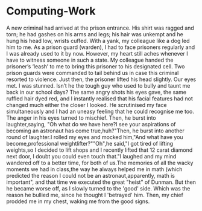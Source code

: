 # Computing-Work

A new criminal had arrived at the prison entrance. His shirt was ragged and torn; he had gashes on his arms and legs; his hair was unkempt and he hung his head low, wrists cuffed.
With a yank, my colleague like a dog led him to me. As a prison guard (warden), I had to face prisoners regularly and I was already used to it by now. However, my heart still
aches whenever I have to witness someone in such a state. My colleague handed the prisoner’s ‘leash’ to me to bring this prisoner to his designated cell. Two prison guards were
commanded to tail behind us in case this criminal resorted to violence. Just then, the prisoner lifted his head slightly. Our eyes met. I was stunned. Isn’t he the tough guy who
used to bully and taunt me back in our school days? The same angry shots his eyes gave, the same ruffled hair dyed red, and I instantly realised that his facial features had not
changed much either the closer I looked. He scrutinised my face simultaneously and I had an uneasy feeling that he could recognise me too. The anger in his eyes turned to
mischief.
Then, he burst into laughter,saying, "Oh what do we have here?I see your aspirations of becoming an astronaut has come true,huh?"Then, he burst into another round of laughter.I
rolled my eyes and mocked him,"And what have you become,professional weightlifter?""Oh",he said,"I got tired of lifting weights,so I decided to lift shops and I recently lifted 
that 12 carat diamond next door, I doubt you could even touch that."I laughed and my mind wandered off to a better time, for both of us.The memories of all the wacky
moments we had in class,the way he always helped me in math (which predicted the reason I could not be an astronaut,apparently, math is important", and that time we executed the 
great "heist" of Dunman. But then he became worse off, as I slowly turned to the 'good' side. Which was the reason he bullied me, since he thought I 'betrayed' him. Then, my chief prodded me in my chest, waking me from the good signs.
